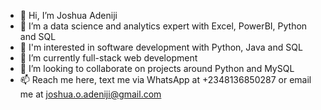 - 👋 Hi, I’m Joshua Adeniji
- 👀 I’m a data science and analytics expert with Excel, PowerBI, Python and SQL
- 👀 I'm interested in software development with Python, Java and SQL
- 🌱 I’m currently full-stack web development
- 💞️ I’m looking to collaborate on projects around Python and MySQL
- 📫 Reach me here, text me via WhatsApp at +2348136850287 or email me at joshua.o.adeniji@gmail.com

<!---
Josaden/Josaden is a ✨ special ✨ repository because its `README.md` (this file) appears on your GitHub profile.
You can click the Preview link to take a look at your changes.
--->
